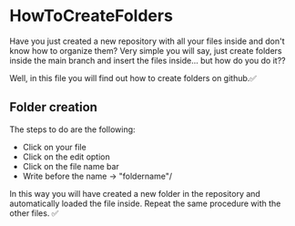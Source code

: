 # HowToCreateFolders
Have you just created a new repository with all your files inside and don't know how to organize them?
Very simple you will say, just create folders inside the main branch and insert the files inside... but how do you do it??

Well, in this file you will find out how to create folders on github.✅

## Folder creation
The steps to do are the following:
- Click on your file
- Click on the edit option
- Click on the file name bar
- Write before the name -> "foldername"/

In this way you will have created a new folder in the repository and automatically loaded the file inside.
Repeat the same procedure with the other files. ✅

